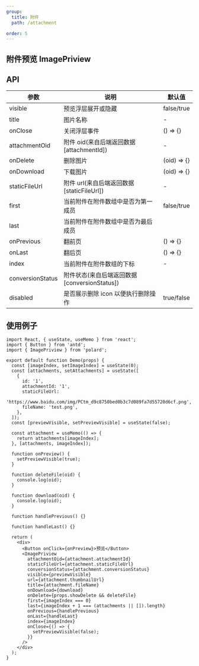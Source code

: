 ```yaml
---
group:
  title: 附件
  path: /attachment

order: 5
---
```


## 附件预览 ImagePriview

## API

| 参数             | 说明                                         | 默认值      |
| ---------------- | -------------------------------------------- | ----------- |
| visible          | 预览浮层展开或隐藏                           | false/true  |
| title            | 图片名称                                     | -           |
| onClose          | 关闭浮层事件                                 | () => {}    |
| attachmentOid    | 附件 oid(来自后端返回数据[attachmentId])     | -           |
| onDelete         | 删除图片                                     | (oid) => {} |
| onDownload       | 下载图片                                     | (oid) => {} |
| staticFileUrl    | 附件 url(来自后端返回数据[staticFileUrl])    | -           |
| first            | 当前附件在附件数组中是否为第一成员           | false/true  |
| last             | 当前附件在附件数组中是否为最后成员           |
| onPrevious       | 翻前页                                       | () => {}    |
| onLast           | 翻后页                                       | () => {}    |
| index            | 当前附件在附件数组的下标                     | -           |
| conversionStatus | 附件状态(来自后端返回数据[conversionStatus]) |
| disabled         | 是否展示删除 icon 以便执行删除操作           | true/false  |

## 使用例子

```tsx
import React, { useState, useMemo } from 'react';
import { Button } from 'antd';
import { ImagePriview } from 'polard';

export default function Demo(props) {
  const [imageIndex, setImageIndex] = useState(0);
  const [attachments, setAttachments] = useState([
    {
      id: '1',
      attachmentId: '1',
      staticFileUrl:
        'https://www.baidu.com/img/PCtm_d9c8750bed0b3c7d089fa7d55720d6cf.png',
      fileName: 'test.png',
    },
  ]);
  const [previewVisible, setPreviewVisible] = useState(false);

  const attachment = useMemo(() => {
    return attachments[imageIndex];
  }, [attachments, imageIndex]);

  function onPreview() {
    setPreviewVisible(true);
  }

  function deleteFile(oid) {
    console.log(oid);
  }

  function download(oid) {
    console.log(oid);
  }

  function handlePrevious() {}

  function handleLast() {}

  return (
    <div>
      <Button onClick={onPreview}>预览</Button>
      <ImagePriview
        attachmentOid={attachment.attachmentId}
        staticFileUrl={attachment.staticFileUrl}
        conversionStatus={attachment.conversionStatus}
        visible={previewVisible}
        url={attachment.thumbnailUrl}
        title={attachment.fileName}
        onDownload={download}
        onDelete={props.showDelete && deleteFile}
        first={imageIndex === 0}
        last={imageIndex + 1 === (attachments || []).length}
        onPrevious={handlePrevious}
        onLast={handleLast}
        index={imageIndex}
        onClose={() => {
          setPreviewVisible(false);
        }}
      />
    </div>
  );
}
```
